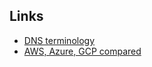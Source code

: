 ## Links
- [DNS terminology](https://jvns.ca/blog/2022/02/14/some-dns-terminology/)
- [AWS, Azure, GCP compared](https://itnext.io/aws-vs-azure-vs-google-cloud-for-saas-startups-part-1-ce2f1b9aa78b) 